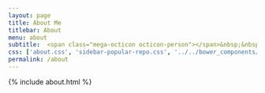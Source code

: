 ```yaml
---
layout: page
title: About Me
titlebar: About
menu: about
subtitle:  <span class="mega-octicon octicon-person"></span>&nbsp;&nbsp; You can if you do         
css: ['about.css', 'sidebar-popular-repo.css', '../../bower_components/flag-icon-css/css/flag-icon.min.css']
permalink: /about
---
```


{% include about.html %}


